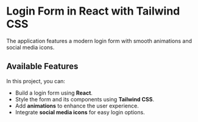 # Login Form in React with Tailwind CSS
The application features a modern login form with smooth animations and social media icons.

## Available Features

In this project, you can:

- Build a login form using **React**.
- Style the form and its components using **Tailwind CSS**.
- Add **animations** to enhance the user experience.
- Integrate **social media icons** for easy login options.
